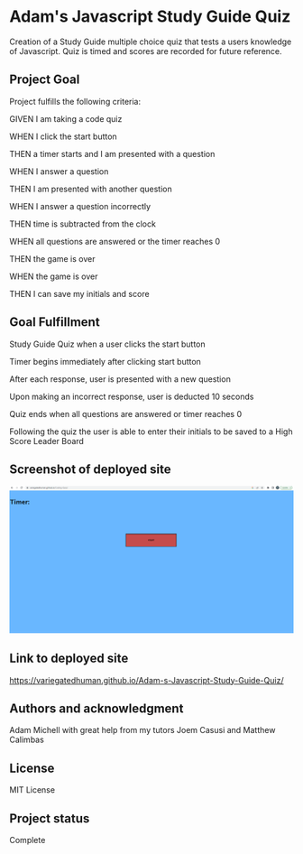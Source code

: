 # Adam's Javascript Study Guide Quiz

Creation of a Study Guide multiple choice quiz that tests a users knowledge of Javascript. Quiz is timed and scores are recorded for future reference. 

## Project Goal

Project fulfills the following criteria:

GIVEN I am taking a code quiz

WHEN I click the start button

THEN a timer starts and I am presented with a question

WHEN I answer a question

THEN I am presented with another question

WHEN I answer a question incorrectly

THEN time is subtracted from the clock

WHEN all questions are answered or the timer reaches 0

THEN the game is over

WHEN the game is over

THEN I can save my initials and score

## Goal Fulfillment

Study Guide Quiz when a user clicks the start button

Timer begins immediately after clicking start button

After each response, user is presented with a new question

Upon making an incorrect response, user is deducted 10 seconds

Quiz ends when all questions are answered or timer reaches 0

Following the quiz the user is able to enter their initials to be saved to a High Score Leader Board

## Screenshot of deployed site
![Adam's Javascript Study Guide Quiz](assets/quiz.png)

## Link to deployed site
https://variegatedhuman.github.io/Adam-s-Javascript-Study-Guide-Quiz/

## Authors and acknowledgment
Adam Michell with great help from my tutors Joem Casusi and Matthew Calimbas

## License
MIT License

## Project status
Complete
